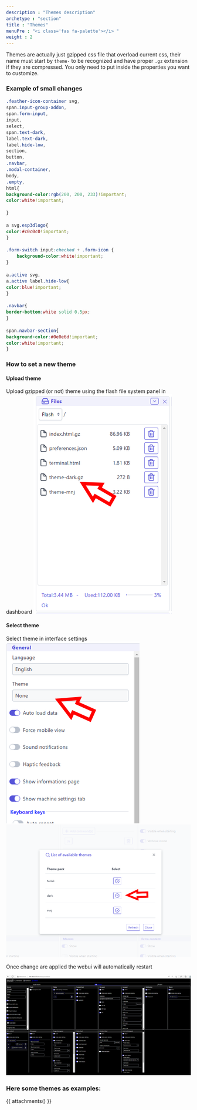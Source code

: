 ```yaml
---
description : "Themes description"
archetype : "section"
title : "Themes"
menuPre : "<i class='fas fa-palette'></i> "
weight : 2
---
```

Themes are actually just gzipped css file that overload current css, their name must start by `theme-` to be recognized and have proper `.gz` extension if they are compressed.
You only need to put inside the properties you want to customize.

### Example of small changes
```css
.feather-icon-container svg,
span.input-group-addon,
span.form-input,
input,
select,
span.text-dark,
label.text-dark,
label.hide-low,
section,
button,
.navbar,
.modal-container,
body,
.empty,
html{
background-color:rgb(200, 200, 233)!important;
color:white!important;

}

a svg.esp3dlogo{
color:#c0c0c0!important;
}

.form-switch input:checked + .form-icon {
    background-color:white!important;
}

a.active svg,
a.active label.hide-low{
color:blue!important;
}

.navbar{
border-bottom:white solid 0.5px;
}

span.navbar-section{
background-color:#0e0e6d!important;
color:white!important;
}
```
### How to set  a new theme
#### Upload theme
Upload gzipped (or not) theme using the flash file system panel in dashboard
![image](upload_theme.png)

#### Select theme
Select theme in interface settings
![image](select_theme_1.png)
![image](select_theme_2.png)

Once change are applied the webui will automatically restart

![image](black_theme.png)

### Here some themes as examples:   
{{ attachments() }} 
